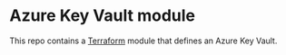 # Azure Key Vault module

This repo contains a [Terraform](https://www.terraform.io/) module that defines an Azure Key Vault.
